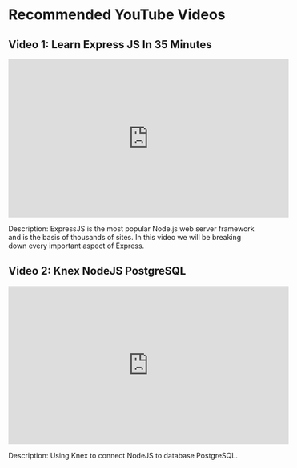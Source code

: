 # Recommended YouTube Videos

## Video 1: Learn Express JS In 35 Minutes

<iframe width="560" height="315" src="https://www.youtube.com/watch?v=SccSCuHhOw0" frameborder="0" allowfullscreen></iframe>

Description: ExpressJS is the most popular Node.js web server framework and is the basis of thousands of sites. In this video we will be breaking down every important aspect of Express.

## Video 2: Knex NodeJS PostgreSQL

<iframe width="560" height="315" src="https://www.youtube.com/watch?v=GYmIacvv4Bk" frameborder="0" allowfullscreen></iframe>

Description: Using Knex to connect NodeJS to database PostgreSQL.

